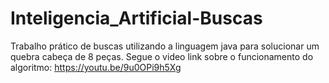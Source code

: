 # Inteligencia_Artificial-Buscas
Trabalho prático de buscas utilizando a linguagem java para solucionar um quebra cabeça de 8 peças. Segue o video link sobre o funcionamento do algoritmo: https://youtu.be/9u0OPi9h5Xg
